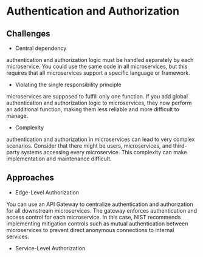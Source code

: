 # Authentication and Authorization

## Challenges

- Central dependency

authentication and authorization logic must be handled separately by each microservice. You could use the same code in all microservices, but this requires that all microservices support a specific language or framework.

- Violating the single responsibility principle

microservices are supposed to fulfill only one function. If you add global authentication and authorization logic to microservices, they now perform an additional function, making them less reliable and more difficult to manage.

- Complexity

authentication and authorization in microservices can lead to very complex scenarios. Consider that there might be users, microservices, and third-party systems accessing every microservice. This complexity can make implementation and maintenance difficult.

## Approaches

- Edge-Level Authorization

You can use an API Gateway to centralize authentication and authorization for all downstream microservices. The gateway enforces authentication and access control for each microservice. In this case, NIST recommends implementing mitigation controls such as mutual authentication between microservices to prevent direct anonymous connections to internal services.

- Service-Level Authorization

